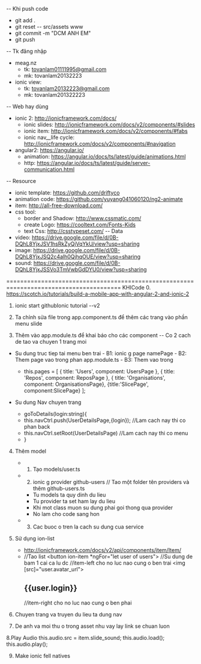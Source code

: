 -- Khi push code
- git add .
- git reset -- src/assets www
- git commit -m "DCM ANH EM"
- git push

-- Tk đăng nhập
- meag.nz
    -  tk: tovanlam01111995@gmail.com
    - mk: tovanlam20132223
- ionic view:
    - tk: tovanlam20132223@gmail.com
    - mk: tovanlam201322223

-- Web hay dùng
- ionic 2: http://ionicframework.com/docs/
    - ionic slides: http://ionicframework.com/docs/v2/components/#slides
    - ionic item: http://ionicframework.com/docs/v2/components/#fabs
    - ionic nav__life cycle: http://ionicframework.com/docs/v2/components/#navigation
- angular2: https://angular.io/
    - animation: https://angular.io/docs/ts/latest/guide/animations.html
    - http: https://angular.io/docs/ts/latest/guide/server-communication.html

-- Resource
- ionic template: https://github.com/driftyco
- animation code: https://github.com/yuyang041060120/ng2-animate
- item: http://all-free-download.com/
- css tool: 
    - border and Shadow: http://www.cssmatic.com/
    - create Logo: https://cooltext.com/Fonts-Kids
    - text Css: http://csstypeset.com/
-- Data
- video: https://drive.google.com/file/d/0B-DQhL8YjxJSV1hsRkZyQjVqYkU/view?usp=sharing
- image: https://drive.google.com/file/d/0B-DQhL8YjxJSQ2c4alh0QjhqOUE/view?usp=sharing
- sound: https://drive.google.com/file/d/0B-DQhL8YjxJSSVo3TmVwbGdDYU0/view?usp=sharing


======================================================================================= KHICode
0. https://scotch.io/tutorials/build-a-mobile-app-with-angular-2-and-ionic-2
1.  ionic start githubIonic tutorial --v2
2. Ta chỉnh sửa file trong app.component.ts để thêm các trang vào phần menu slide

3. Thêm vào app.module.ts để khai báo cho các component
-- Co 2 cach de tao va chuyen 1 trang moi
- Su dung truc tiep tai menu ben trai
      - B1: ionic g page namePage
      - B2: Them page vao trong phan app.module.ts
      - B3: Them vao trong

    - this.pages = [
     { title: 'Users', component: UsersPage },
     { title: 'Repos', component: ReposPage },
     { title: 'Organisations', component: OrganisationsPage},
     {title:'SlicePage', component:SlicePage}
    ];
 - Su dung Nav chuyen trang
    - goToDetails(login:string){
    - this.navCtrl.push(UserDetailsPage,{login}); //Lam cach nay thi co phan back
    - this.navCtrl.setRoot(UserDetailsPage) //Lam cach nay thi co menu
    - }
4. Thêm model
    - 1. Tạo models/user.ts
    - 2. ionic g provider github-users // Tao một folder tên providers và thêm github-users.ts
        - Tu models ta quy dinh du lieu
        - Tu provider ta set ham lay du lieu
        - Khi mot class muon su dung phai goi thong qua provider
        - No lam cho code sang hon
    - 3. Cac buoc o tren la cach su dung cua service
5. Sử dụng ion-list
     - http://ionicframework.com/docs/v2/api/components/item/Item/
      - <ion-list> //Tao list
        <button ion-item *ngFor="let user of users"> //Su dung de bam 1 cai ca lu dc
          <ion-avatar item-left> //item-left cho no luc nao cung o ben trai
            <img [src]="user.avatar_url">
          </ion-avatar>
          <h2>{{user.login}}</h2>
          <ion-icon name="arrow-forward" item-right=""></ion-icon> //item-right cho no luc nao cung o ben phai
        </button>
      </ion-list>

6. Chuyen trang va truyen du lieu ta dung nav
7. De anh va moi thu o trong asset nhu vay lay link se chuan luon


8.Play Audio
      this.audio.src = item.slide_sound;
        this.audio.load();
        this.audio.play();


9. Make ionic fell natives



